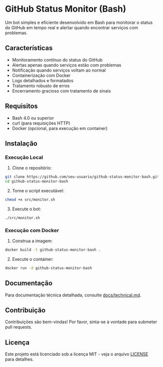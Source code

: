 # GitHub Status Monitor (Bash)

Um bot simples e eficiente desenvolvido em Bash para monitorar o status do GitHub em tempo real e alertar quando encontrar serviços com problemas.

## Características

- Monitoramento contínuo do status do GitHub
- Alertas apenas quando serviços estão com problemas
- Notificação quando serviços voltam ao normal
- Containerização com Docker
- Logs detalhados e formatados
- Tratamento robusto de erros
- Encerramento gracioso com tratamento de sinais

## Requisitos

- Bash 4.0 ou superior
- curl (para requisições HTTP)
- Docker (opcional, para execução em container)

## Instalação

### Execução Local

1. Clone o repositório:
```bash
git clone https://github.com/seu-usuario/github-status-monitor-bash.git
cd github-status-monitor-bash
```

2. Torne o script executável:
```bash
chmod +x src/monitor.sh
```

3. Execute o bot:
```bash
./src/monitor.sh
```

### Execução com Docker

1. Construa a imagem:
```bash
docker build -t github-status-monitor-bash .
```

2. Execute o container:
```bash
docker run -d github-status-monitor-bash
```

## Documentação

Para documentação técnica detalhada, consulte [docs/technical.md](docs/technical.md).

## Contribuição

Contribuições são bem-vindas! Por favor, sinta-se à vontade para submeter pull requests.

## Licença

Este projeto está licenciado sob a licença MIT - veja o arquivo [LICENSE](LICENSE) para detalhes. 